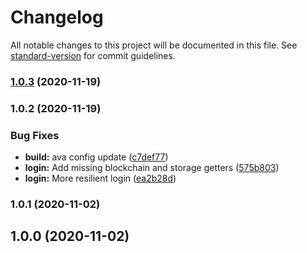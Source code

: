 # Changelog

All notable changes to this project will be documented in this file. See [standard-version](https://github.com/conventional-changelog/standard-version) for commit guidelines.

### [1.0.3](https://github.com/simmbachain/truffle/compare/v1.0.2...v1.0.3) (2020-11-19)

### 1.0.2 (2020-11-19)


### Bug Fixes

* **build:** ava config update ([c7def77](https://github.com/simmbachain/truffle/commit/c7def77ff3a2396f5276e16bb23b171aca1719f0))
* **login:** Add missing blockchain and storage getters ([575b803](https://github.com/simmbachain/truffle/commit/575b803c736c9d880d25cc126dd3e15270ce940e))
* **login:** More resilient login ([ea2b28d](https://github.com/simmbachain/truffle/commit/ea2b28dee7d9b651225c85e9d799d2746f2b76aa))

### 1.0.1 (2020-11-02)

## 1.0.0 (2020-11-02)
